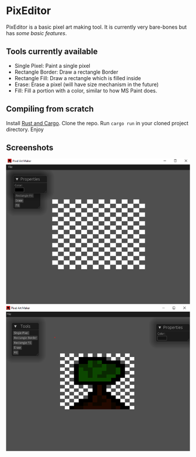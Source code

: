# PixEditor
PixEditor is a basic pixel art making tool. It is currently very bare-bones but has *some basic features*.

## Tools currently available
- Single Pixel: Paint a single pixel
- Rectangle Border: Draw a rectangle Border
- Rectangle Fill: Draw a rectangle which is filled inside
- Erase: Erase a pixel (will have size mechanism in the future)
- Fill: Fill a portion with a color, similar to how MS Paint does.

## Compiling from scratch
Install [Rust and Cargo](https://www.rust-lang.org/tools/install).
Clone the repo.
Run ``cargo run`` in your cloned project directory.
Enjoy


## Screenshots
![screenshot 1](https://github.com/Quan1umMango/pixeditor/blob/main/screenshots/screenshot0.png)
![screenshot 2](https://github.com/Quan1umMango/pixeditor/blob/main/screenshots/screenshot1.png)
